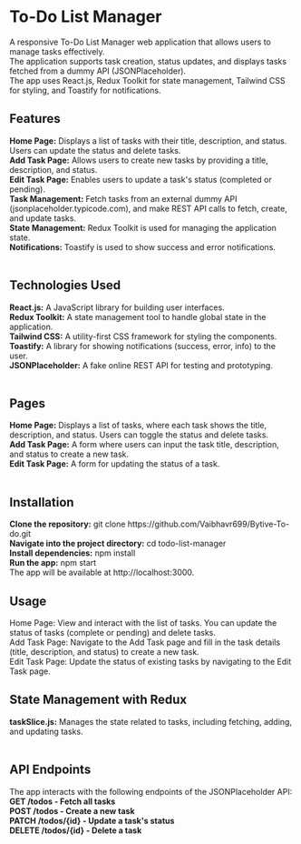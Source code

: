 <h1>To-Do List Manager</h1>
<p></p>A responsive To-Do List Manager web application that allows users to manage tasks effectively.<br>
The application supports task creation, status updates, and displays tasks fetched from a dummy API (JSONPlaceholder). <br>
The app uses React.js, Redux Toolkit for state management, Tailwind CSS for styling, and Toastify for notifications.<p>

<h2>Features</h2>
<b>Home Page:</b> Displays a list of tasks with their title, description, and status. Users can update the status and delete tasks.<br>
<b>Add Task Page:</b> Allows users to create new tasks by providing a title, description, and status.<br>
<b>Edit Task Page:</b> Enables users to update a task's status (completed or pending).<br>
<b>Task Management:</b> Fetch tasks from an external dummy API (jsonplaceholder.typicode.com), and make REST API calls to fetch, create, and update tasks.<br>
<b>State Management:</b> Redux Toolkit is used for managing the application state.<br>
<b>Notifications:</b> Toastify is used to show success and error notifications.<br><br>

<h2>Technologies Used</h2>
<b>React.js:</b> A JavaScript library for building user interfaces.<br>
<b>Redux Toolkit:</b> A state management tool to handle global state in the application.<br>
<b>Tailwind CSS:</b> A utility-first CSS framework for styling the components.<br>
<b>Toastify:</b> A library for showing notifications (success, error, info) to the user.<br>
<b>JSONPlaceholder:</b> A fake online REST API for testing and prototyping.<br><br>

<h2>Pages</h2>
<b>Home Page:</b> Displays a list of tasks, where each task shows the title, description, and status. Users can toggle the status and delete tasks.<br>
<b>Add Task Page:</b> A form where users can input the task title, description, and status to create a new task.<br>
<b>Edit Task Page:</b> A form for updating the status of a task.<br><br>

<h2>Installation</h2>
<b>Clone the repository:</b>  git clone https://github.com/Vaibhavr699/Bytive-To-do.git<br>
<b>Navigate into the project directory:</b> cd todo-list-manager<br>
<b>Install dependencies:</b> npm install <br>
<b>Run the app:</b> npm start <br>
The app will be available at http://localhost:3000.

<h2>Usage</h2>
Home Page: View and interact with the list of tasks. You can update the status of tasks (complete or pending) and delete tasks.<br>
Add Task Page: Navigate to the Add Task page and fill in the task details (title, description, and status) to create a new task.<br>
Edit Task Page: Update the status of existing tasks by navigating to the Edit Task page.<br>

<h2>State Management with Redux</h2>
<b>taskSlice.js:</b> Manages the state related to tasks, including fetching, adding, and updating tasks.<br><br>

<h2>API Endpoints</h2>
The app interacts with the following endpoints of the JSONPlaceholder API: <br>
<b>GET /todos - Fetch all tasks</b><br>
<b>POST /todos - Create a new task</b><br>
<b>PATCH /todos/{id} - Update a task's status</b><br>
<b>DELETE /todos/{id} - Delete a task</b><br><br>
